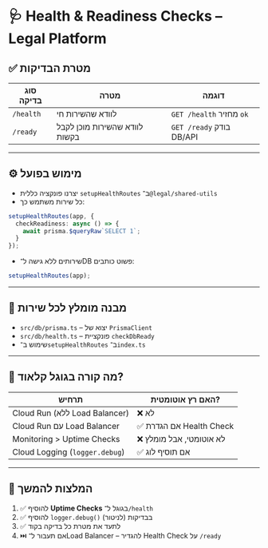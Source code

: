 # 🩺 Health & Readiness Checks – Legal Platform

## ✅ מטרת הבדיקות

| סוג בדיקה     | מטרה                            | דוגמה                   |
|---------------|----------------------------------|--------------------------|
| `/health`     | לוודא שהשירות חי                | `GET /health` מחזיר `ok` |
| `/ready`      | לוודא שהשירות מוכן לקבל בקשות  | `GET /ready` בודק DB/API |

---

## ⚙️ מימוש בפועל

- יצרנו פונקציה כללית `setupHealthRoutes` ב־`@legal/shared-utils`
- כל שירות משתמש כך:
```ts
setupHealthRoutes(app, {
  checkReadiness: async () => {
    await prisma.$queryRaw`SELECT 1`;
  }
});
```

- שירותים ללא גישה ל־DB פשוט כותבים:
```ts
setupHealthRoutes(app);
```

---

## 🧱 מבנה מומלץ לכל שירות

- `src/db/prisma.ts` – יצוא של `PrismaClient`
- `src/db/health.ts` – פונקציית `checkDbReady`
- שימוש ב־`setupHealthRoutes` ב־`index.ts`

---

## 📡 מה קורה בגוגל קלאוד?

| תרחיש                            | האם רץ אוטומטית? |
|----------------------------------|------------------|
| Cloud Run (ללא Load Balancer)    | ❌ לא |
| Cloud Run עם Load Balancer       | ✅ אם הגדרת Health Check |
| Monitoring > Uptime Checks       | ❌ לא אוטומטי, אבל מומלץ |
| Cloud Logging (`logger.debug`)   | ✅ אם תוסיף לוג |

---

## 📌 המלצות להמשך

1. ✅ להוסיף **Uptime Checks** בגוגל ל־`/health`
2. ✅ להוסיף `logger.debug()` בבדיקות (לניטור)
3. ✅ לתעד את מטרת כל בדיקה בקוד
4. ⏭️ אם תעבור ל־Load Balancer – להגדיר Health Check על `/ready`